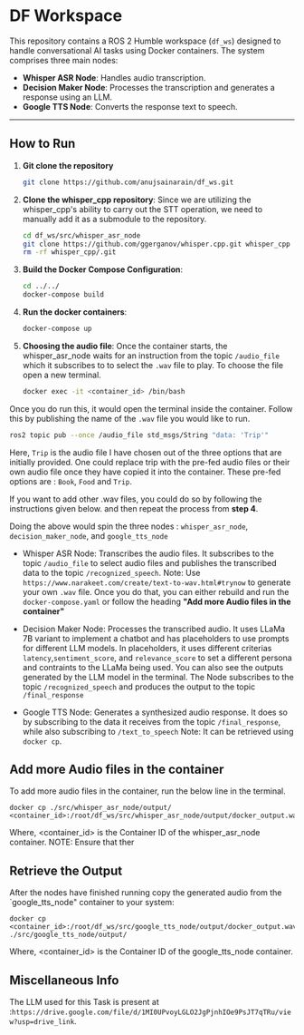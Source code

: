 # DF Workspace

This repository contains a ROS 2 Humble workspace (`df_ws`) designed to handle conversational AI tasks using Docker containers. The system comprises three main nodes:
- **Whisper ASR Node**: Handles audio transcription.
- **Decision Maker Node**: Processes the transcription and generates a response using an LLM.
- **Google TTS Node**: Converts the response text to speech.

---

## **How to Run**

1. **Git clone the repository**
    ```bash
    git clone https://github.com/anujsainarain/df_ws.git
    ```

2. **Clone the whisper_cpp repository**:
Since we are utilizing the whisper_cpp's ability to carry out the STT operation, we need to manually add it as a submodule to the repository.

    ```bash
    cd df_ws/src/whisper_asr_node
    git clone https://github.com/ggerganov/whisper.cpp.git whisper_cpp
    rm -rf whisper_cpp/.git
    ```

3. **Build the Docker Compose Configuration**:
   ```bash
   cd ../../
   docker-compose build
   ```
     
4. **Run the docker containers**:
   ```bash
   docker-compose up
   ```

5. **Choosing the audio file**:
Once the container starts, the whisper_asr_node waits for an instruction from the topic `/audio_file` which it subscribes to to select the `.wav` file to play. To choose the file open a new terminal.

   ```bash
   docker exec -it <container_id> /bin/bash
   ```
Once you do run this, it would open the terminal inside the container. Follow this by publishing the name of the `.wav` file you would like to run.

   ```bash
   ros2 topic pub --once /audio_file std_msgs/String "data: 'Trip'"
   ```

Here, `Trip` is the audio file I have chosen out of the three options that are initially provided. One could replace trip with the pre-fed audio files or their own audio file once they have copied it into the container. These pre-fed options are : `Book`, `Food` and `Trip`. 

If you want to add other .wav files, you could do so by following the instructions given below. and then repeat the process from **step 4**.

Doing the above would spin the three nodes : `whisper_asr_node`, `decision_maker_node`, and `google_tts_node`

 - Whisper ASR Node: Transcribes the audio files. It subscribes to the topic `/audio_file` to select audio files and publishes the transcribed data to the topic `/recognized_speech`.
        Note: Use `https://www.narakeet.com/create/text-to-wav.html#trynow` to generate your own `.wav` file. Once you do that, you can either rebuild and run the `docker-compose.yaml` or follow the heading **"Add more Audio files in the container"**

 - Decision Maker Node: Processes the transcribed audio. It uses LLaMa 7B variant to implement a chatbot and has placeholders to use prompts for different LLM models. In placeholders, it uses different criterias `latency`,`sentiment_score`, and `relevance_score` to set a different persona and contraints to the LLaMa being used. You can also see the outputs generated by the LLM model in the terminal. The Node subscribes to the topic `/recognized_speech` and produces the output to the topic `/final_response`
 - Google TTS Node: Generates a synthesized audio response. It does so by subscribing to the data it receives from the topic `/final_response`, while also subscribing to `/text_to_speech`
        Note: It can be retrieved using `docker cp`.

## Add more Audio files in the container
To add more audio files in the container, run the below line in the terminal.

    docker cp ./src/whisper_asr_node/output/ <container_id>:/root/df_ws/src/whisper_asr_node/output/docker_output.wav 
    
Where, <container_id> is the Container ID of the whisper_asr_node container.
NOTE: Ensure that ther 

## Retrieve the Output
After the nodes have finished running copy the generated audio from the `google_tts_node" container to your system:

    docker cp <container_id>:/root/df_ws/src/google_tts_node/output/docker_output.wav ./src/google_tts_node/output/
Where, <container_id> is the Container ID of the google_tts_node container.


## Miscellaneous Info 

The LLM used for this Task is present at :`https://drive.google.com/file/d/1MI0UPvoyLGLO2JgPjnhIOe9PsJT7qTRu/view?usp=drive_link`.
